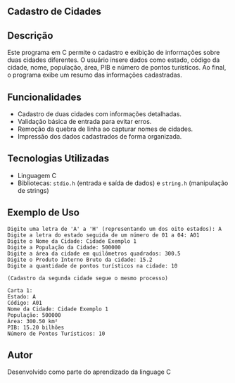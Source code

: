 ## Cadastro de Cidades

## Descrição

Este programa em C permite o cadastro e exibição de informações sobre duas cidades diferentes. O usuário insere dados como estado, código da cidade, nome, população, área, PIB e número de pontos turísticos. Ao final, o programa exibe um resumo das informações cadastradas.

## Funcionalidades

- Cadastro de duas cidades com informações detalhadas.
- Validação básica de entrada para evitar erros.
- Remoção da quebra de linha ao capturar nomes de cidades.
- Impressão dos dados cadastrados de forma organizada.

## Tecnologias Utilizadas

- Linguagem C
- Bibliotecas: `stdio.h` (entrada e saída de dados) e `string.h` (manipulação de strings)

## Exemplo de Uso

```
Digite uma letra de 'A' a 'H' (representando um dos oito estados): A
Digite a letra do estado seguida de um número de 01 a 04: A01
Digite o Nome da Cidade: Cidade Exemplo 1
Digite a População da Cidade: 500000
Digite a área da cidade em quilômetros quadrados: 300.5
Digite o Produto Interno Bruto da cidade: 15.2
Digite a quantidade de pontos turísticos na cidade: 10

(Cadastro da segunda cidade segue o mesmo processo)

Carta 1:
Estado: A
Código: A01
Nome da Cidade: Cidade Exemplo 1
População: 500000
Área: 300.50 km²
PIB: 15.20 bilhões
Número de Pontos Turísticos: 10
```

## Autor

Desenvolvido como parte do aprendizado da linguage C


